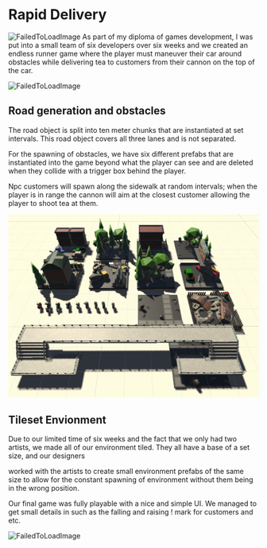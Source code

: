 # Rapid Delivery

![FailedToLoadImage](src/ProjectAssets/RapidDelivery/RapidDeliveryGameplay.gif)
As part of my diploma of games development, I was put into a small team of six developers over six weeks and we created an endless runner game where the player must maneuver their car around obstacles while delivering tea to customers from their cannon on the top of the car. 

![FailedToLoadImage](src/ProjectAssets/RapidDelivery/RapidDeliverySceneView.gif)

## Road generation and obstacles

The road object is split into ten meter chunks that are instantiated at set intervals. This road object covers all three lanes and is not separated.

For the spawning of obstacles, we have six different prefabs that are instantiated into the game beyond what the player can see and are deleted when they collide with a trigger box behind the player.

Npc customers will spawn along the sidewalk at random intervals; when the player is in range the cannon will aim at the closest customer allowing the player to shoot tea at them.

![FailedToLoadImage](src/ProjectAssets/RapidDelivery/TemplatedEnvironment.png)

## Tileset Envionment

Due to our limited time of six weeks and the fact that we only had two artists, we made all of our environment tiled. They all have a base of a set size, and our designers 

worked with the artists to create small environment prefabs of the same size to allow for the constant spawning of environment without them being in the wrong position.

Our final game was fully playable with a nice and simple UI. We managed to get small details in such as the falling and raising ! mark for customers and etc.

![FailedToLoadImage](src/ProjectAssets/RapidDelivery/FirstYearMajorTwo.gif)
